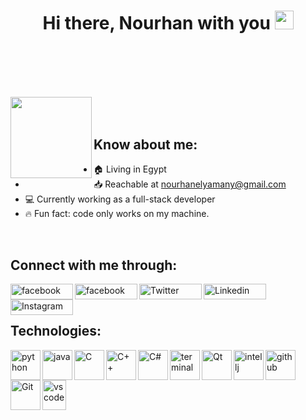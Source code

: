 <h1 align="center">Hi there, Nourhan with you <img width="30"src="https://media.giphy.com/media/hvRJCLFzcasrR4ia7z/giphy.gif" /> <h1/>                                                                                         
<br/>
<p align="left"> 
<img align="left"src="https://media.giphy.com/media/JrZEc84OFlTYcRaqSx/giphy.gif" width="130px"/> 
</p>
<br/>

## Know about me:
- 🏠 Living in Egypt
- :inbox_tray: Reachable at nourhanelyamany@gmail.com
- 💻 Currently working as a full-stack developer
- 🔥 Fun fact: code only works on my machine.
<br/>
  
## Connect with me through:
  
  
[<img align="left" alt="facebook" width="100px" height="25" src="https://img.shields.io/badge/Facebook-1877F2?style=for-the-badge&logo=facebook&logoColor=white" />][facebook]
[<img align="left" alt="facebook" width="100px" height="25" src="https://img.shields.io/badge/Gmail-D14836?style=for-the-badge&logo=gmail&logoColor=white" />][gmail]
[<img align="left" alt="Twitter" width="100px" height="25" src="https://img.shields.io/badge/Twitter-1DA1F2?style=for-the-badge&logo=twitter&logoColor=white" />][twitter]
[<img align="left" alt="Linkedin" width="100px" height="25" src="https://img.shields.io/badge/LinkedIn-0077B5?style=for-the-badge&logo=linkedin&logoColor=white" />][linkedin]
[<img align="left" alt="Instagram" width="100px" height="25" src="https://img.shields.io/badge/Instagram-E4405F?style=for-the-badge&logo=instagram&logoColor=white" />][instagram]
<br/>
<br/>  
## Technologies:
<img align="left" alt="python" width="48"  src="https://img.icons8.com/color/64/000000/python.png"/>
<img align="left" alt="java" width="48" src="https://img.icons8.com/color/48/000000/java-coffee-cup-logo.png"/>
<img align="left" alt="C" width="48"  src="https://seeklogo.com/images/C/c-programming-language-logo-9B32D017B1-seeklogo.com.png" />
<img align="left" alt="C++" width="48" src="https://img.icons8.com/color/48/000000/c-plus-plus-logo.png"/>
<img align="left" alt="C#" width="48"src="https://img.icons8.com/color/48/000000/c-sharp-logo-2.png"/>  
<img align="left" alt="terminal" width="48"src="https://img.icons8.com/ios-glyphs/30/000000/program.png"/>
  
<img align="left" alt="Qt" width="48" src="https://www.claysol.com/public/images/qt.png" />
<img align ="left" alt="intellj" width="48"  src="https://img.icons8.com/color/48/000000/intellij-idea.png"/>
<img align="left" alt="github"  width="48"src="https://img.icons8.com/fluent/50/000000/github.png"/>
<img align="left" alt="Git"  width="48" src="https://img.icons8.com/color/48/000000/git.png"/>
<img align="left" alt="vs code" height="48" width="38"src="https://img.icons8.com/fluent/48/000000/visual-studio-code-2019.png"/>






  
  
[twitter]: https://twitter.com/NurhanElyamany
[linkedin]: https://www.linkedin.com/in/eng-nourhan/
[instagram]: https://www.instagram.com/nourhanmohh/
[facebook]:https://www.facebook.com/NourhanMohammedd
[gmail]: https://mail.google.com/mail/u/0/?tab=rm&ogbl#inbox?compose=CllgCJTLGNbPGXprXCnZhRnDTSfXtWLpkHcCHBqMvBKtWRFHbMNzPDFhJHLvVfgKbJPNTvzjdvq
<!--
